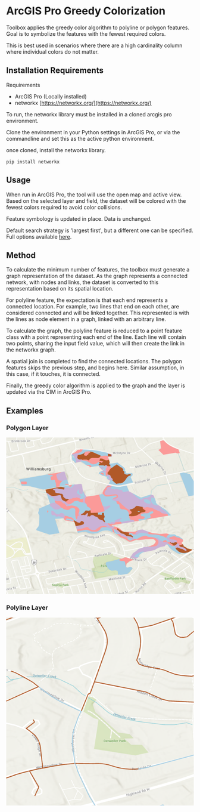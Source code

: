 # ArcGIS Pro Greedy Colorization

Toolbox applies the greedy color algorithm to polyline or polygon features. Goal is to symbolize the features with the fewest required colors.

This is best used in scenarios where there are a high cardinality column where individual colors do not matter. 

## Installation Requirements

Requirements

* ArcGIS Pro (Locally installed)
* networkx [https://networkx.org/](https://networkx.org/)

To run, the networkx library must be installed in a cloned arcgis pro environment. 

Clone the environment in your Python settings in ArcGIS Pro, or via the commandline and set this as the active python environment.

once cloned, install the networkx library.

    pip install networkx


## Usage

When run in ArcGIS Pro, the tool will use the open map and active view. Based on the selected layer and field, the dataset will be colored with the fewest colors required to avoid color collisions.

Feature symbology is updated in place. Data is unchanged.

Default search strategy is 'largest first', but a different one can be specified. Full options available [here](https://networkx.org/documentation/stable/reference/algorithms/generated/networkx.algorithms.coloring.greedy_color.html#networkx.algorithms.coloring.greedy_color).

## Method

To calculate the minimum number of features, the toolbox must generate a graph representation of the dataset. As the graph represents a connected network, with nodes and links, the dataset is converted to this representation based on its spatial location.

For polyline feature, the expectation is that each end represents a connected location. For example, two lines that end on each other, are considered connected and will be linked together. This represented is with the lines as node element in a graph, linked with an arbitrary line. 

To calculate the graph, the polyline feature is reduced to a point feature class with a point representing each end of the line. Each line will contain two points, sharing the input field value, which will then create the link in the networkx graph.

A spatial join is completed to find the connected locations. The polygon features skips the previous step, and begins here. Similar assumption, in this case, if it touches, it is connected.

Finally, the greedy color algorithm is applied to the graph and the layer is updated via the CIM in ArcGIS Pro.

## Examples

### Polygon Layer

![Polygon](images/polygon_example.png)


### Polyline Layer

![Polyline](images/polyline_example.png)

